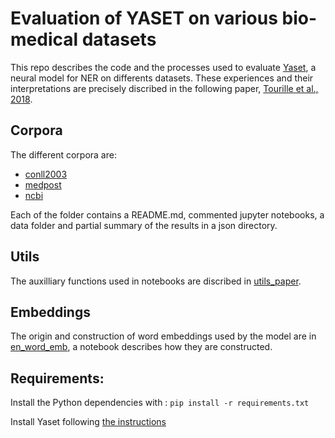 # Evaluation of YASET on various bio-medical datasets

This repo describes the code and the processes used to evaluate [Yaset](http://yaset.readthedocs.io/en/stable/), a neural model for NER on differents datasets. These experiences and their interpretations are precisely discribed in the following paper, [Tourille et al., 2018]().

## Corpora

The different corpora are:
+ [conll2003](https://github.com/strayMat/bio-medical_ner/tree/master/conll2003)
+ [medpost](https://github.com/strayMat/bio-medical_ner/tree/master/medpost)
+ [ncbi](https://github.com/strayMat/bio-medical_ner/tree/master/ncbi)

Each of the folder contains a README.md, commented jupyter notebooks, a data folder and partial summary of the results in a json directory.  

## Utils

The auxilliary functions used in notebooks are discribed in [utils_paper](https://github.com/strayMat/bio-medical_ner/tree/master/utils_paper).

## Embeddings

The origin and construction of word embeddings used by the model are in [en_word_emb](https://github.com/strayMat/bio-medical_ner/tree/master/en_word_emb), a notebook describes how they are constructed.


## Requirements:

Install the Python dependencies with :
`pip install -r requirements.txt`

Install Yaset following [the instructions](http://yaset.readthedocs.io/en/stable/getting_started.html#installation)

